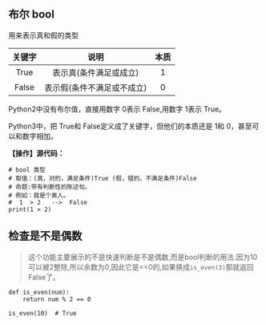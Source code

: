 ## 布尔 bool

用来表示真和假的类型

| 关键字 | 说明 | 本质 |
| :--: | :--: | :--: |
| True | 表示真(条件满足或成立) | 1 |
| False | 表示假(条件不满足或不成立) | 0 |


Python2中没有布尔值，直接用数字 0表示 False,用数字 1表示 True。

Python3中，把 True和 False定义成了关键字，但他们的本质还是 1和 0，甚至可以和数字相加。


**【操作】源代码：**

```
# bool 类型
# 取值：(真，对的，满足条件)True (假，错的，不满足条件)False
# 命题:带有判断性的陈述句。
# 例如：我是个男人。
#  1  > 2   -->  False
print(1 > 2)
```

## 检查是不是偶数

> 这个功能主要展示的不是快速判断是不是偶数,而是bool判断的用法.因为10可以被2整除,所以余数为0,因此它是==0的,如果换成`is_even(3)`那就返回False了。

```
def is_even(num):
    return num % 2 == 0

is_even(10)  # True
```
